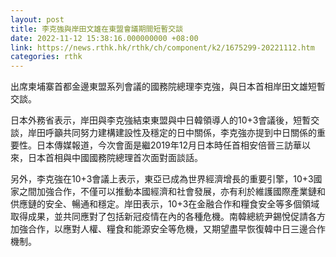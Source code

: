 ```yaml
---
layout: post
title: 李克強與岸田文雄在東盟會議期間短暫交談
date: 2022-11-12 15:38:16.000000000 +08:00
link: https://news.rthk.hk/rthk/ch/component/k2/1675299-20221112.htm
categories: rthk
---
```


出席柬埔寨首都金邊東盟系列會議的國務院總理李克強，與日本首相岸田文雄短暫交談。

日本外務省表示，岸田與李克強結束東盟與中日韓領導人的10+3會議後，短暫交談，岸田呼籲共同努力建構建設性及穩定的日中關係，李克強亦提到中日關係的重要性。日本傳媒報道，今次會面是繼2019年12月日本時任首相安倍晉三訪華以來，日本首相與中國國務院總理首次面對面談話。

另外，李克強在10+3會議上表示，東亞已成為世界經濟增長的重要引擎，10+3國家之間加強合作，不僅可以推動本國經濟和社會發展，亦有利於維護國際產業鏈和供應鏈的安全、暢通和穩定。岸田表示，10+3在金融合作和糧食安全等多個領域取得成果，並共同應對了包括新冠疫情在內的各種危機。南韓總統尹錫悅促請各方加強合作，以應對人權、糧食和能源安全等危機，又期望盡早恢復韓中日三邊合作機制。
